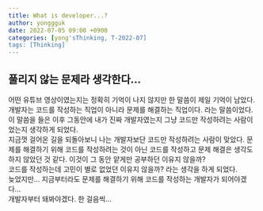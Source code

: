 ```yaml
---
title: What is developer...?
author: yonggguk
date: 2022-07-05 09:00 +0900
categories: [yong'sThinking, T-2022-07]
tags: [Thinking]
---
```


## 풀리지 않는 문제라 생각한다...

어떤 유튜브 영상이였는지는 정확히 기억이 나지 않지만 한 말씀이 제일 기억이 남았다. <br/>
개발자는 코드를 작성하는 직업이 아니라 문제를 해결하는 직업이다. 라는 말씀이었다. <br/>
이 말씀을 들은 이후 그동안에 내가 진짜 개발자였는지 그냥 코드만 작성하려는 사람이었는지 생각하게 되었다. <br/>
지금껏 걸어온 길을 되돌아보니 나는 개발자보단 코드만 작성하려는 사람이 맞았다. 문제를 해결하기 위해 코드를 작성하려는 것이 아닌
코드를 작성하고 문제 해결은 생각도 하지 않았던 것 같다. 이것이 그 동안 얕게만 공부하던 이유지 않을까? <br/>
코드를 작성하는데 고민이 별로 없었던 이유지 않을까? 라는 생각을 하게 되었다. <br/>
늦었지만... 지금부터라도 문제를 해결하기 위해 코드를 작성하는 개발자가 되어야겠다... <br/>
개발자부터 돼봐야겠다. 한 걸음씩...